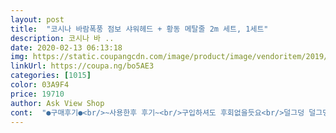 ```yaml
---
layout: post 
title:  "코시나 바람폭풍 점보 샤워헤드 + 황동 메탈줄 2m 세트, 1세트" 
description: 코시나 바 ..
date: 2020-02-13 06:13:18 
img: https://static.coupangcdn.com/image/product/image/vendoritem/2019/03/27/4179395639/3d12397a-c360-405b-8d57-c3fa84c15eff.jpg 
linkUrl: https://coupa.ng/bo5AE3 
categories: [1015] 
color: 03A9F4 
price: 19710 
author: Ask View Shop 
cont:  "●구매후기●<br/>~사용한후 후기~<br/>구입하셔도 후회없을듯요<br/>덜그덩 덜그덩 샤워헤드 안에? 뭐가 든것처럼 소리가 나더라구요<br/>물이 한마디로 고급져요<br/>물줄기가 하나같이 고르다는거<br/>물줄기는 엄~청 얇고<br/>부드러워요 ㅎ<br/>샤워헤드만 딱 들었을때 무게는 좀 가벼운편인거같아요<br/>성인 여성이 혼자 갈아끼울수있어요!!!<br/>엄청 간단하구요!<br/>오래된 샤워기를  교체합니다.<br/>  기존건 다른 헤드 보다 좀 커서 물이  시원하게  나오지  않아 수압이  낮은걸로만  알았는데  교체해 보니 엄청 쎄서  살이 아플정도네요.<br/> 노줄도  더 길어  안방 화장실 청소도  시원하게  했네요.<br/><br/>요거 한번 쓰니 이게 훨~~~~씬 부드럽네용!<br/>집에 쓰던 샤워헤드 바꾸려고 주문!!<br/>집에서 쓰던것도 부드럽다고 생각했는데<br/>철?나사? 같은게 굴러다니는것처럼 안에서 소리가 났어요<br/>" 
---
```

